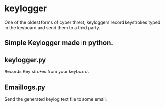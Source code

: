 # keylogger

One of the oldest forms of cyber threat, keyloggers record keystrokes typed in the keyboard
and send them to a third party.

## Simple Keylogger made in python.

## keylogger.py
Records Key strokes from your keyboard.

## Emaillogs.py
Send the generated keylog text file to some email.
